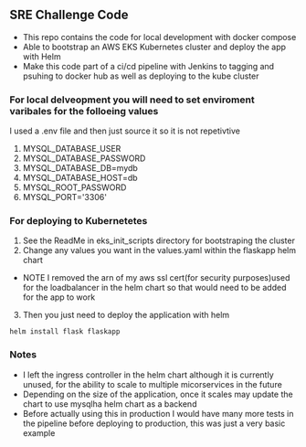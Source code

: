 ## SRE Challenge Code
* This repo contains the code for local development with docker compose
* Able to bootstrap an AWS EKS Kubernetes cluster and deploy the app with Helm
* Make this code part of a ci/cd pipeline with Jenkins to tagging and psuhing to docker hub as well as deploying to the kube cluster

### For local delveopment you will need to set enviroment varibales for the folloeing values
I used a .env file and then just source it so it is not repetivtive
1. MYSQL_DATABASE_USER
2. MYSQL_DATABASE_PASSWORD
3. MYSQL_DATABASE_DB=mydb
4. MYSQL_DATABASE_HOST=db
5. MYSQL_ROOT_PASSWORD
6. MYSQL_PORT='3306'

### For deploying to Kubernetetes 
1. See the ReadMe in eks_init_scripts directory for bootstraping the cluster
2. Change any values you want in the values.yaml within the flaskapp helm chart
+ NOTE I removed the arn of my aws ssl cert(for security purposes)used for the loadbalancer in the helm chart so that would need to be added for the app to work
3. Then you just need to deploy the application with helm
```shell
helm install flask flaskapp
```
### Notes 
+ I left the ingress controller in the helm chart although it is currently unused, for the ability to scale to multiple micorservices in the future
+ Depending on the size of the application, once it scales may update the chart to use mysqlha helm chart as a backend
+ Before actually using this in production I would have many more tests in the pipeline before deploying to production, this was just a very basic example
